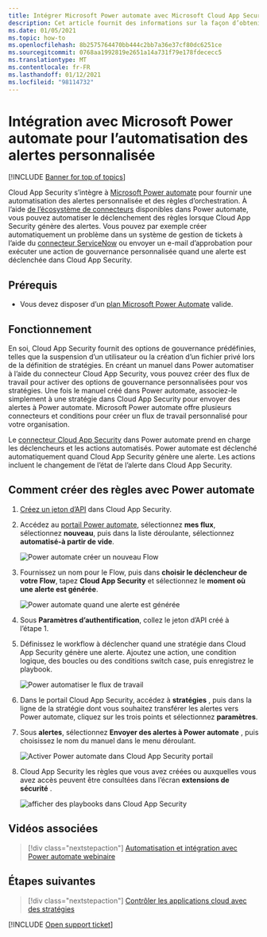 ```yaml
---
title: Intégrer Microsoft Power automate avec Microsoft Cloud App Security pour recevoir une automatisation des alertes personnalisée
description: Cet article fournit des informations sur la façon d’obtenir une automatisation des alertes personnalisée en intégrant Microsoft Power Automated avec Cloud App Security.
ms.date: 01/05/2021
ms.topic: how-to
ms.openlocfilehash: 8b2575764470bb444c2bb7a36e37cf80dc6251ce
ms.sourcegitcommit: 0768aa1992819e2651a14a731f79e178fdececc5
ms.translationtype: MT
ms.contentlocale: fr-FR
ms.lasthandoff: 01/12/2021
ms.locfileid: "98114732"
---
```

# <a name="integrate-with-microsoft-power-automate-for-custom-alert-automation"></a>Intégration avec Microsoft Power automate pour l’automatisation des alertes personnalisée

[!INCLUDE [Banner for top of topics](includes/banner.md)]

Cloud App Security s’intègre à [Microsoft Power automate](/flow/getting-started) pour fournir une automatisation des alertes personnalisée et des règles d’orchestration. À l’aide [de l’écosystème de connecteurs](/connectors/) disponibles dans Power automate, vous pouvez automatiser le déclenchement des règles lorsque Cloud App Security génère des alertes. Vous pouvez par exemple créer automatiquement un problème dans un système de gestion de tickets à l’aide du [connecteur ServiceNow](/connectors/service-now/) ou envoyer un e-mail d’approbation pour exécuter une action de gouvernance personnalisée quand une alerte est déclenchée dans Cloud App Security.

## <a name="prerequisites"></a>Prérequis

- Vous devez disposer d’un [plan Microsoft Power Automate](https://flow.microsoft.com/pricing) valide.

## <a name="how-it-works"></a>Fonctionnement

En soi, Cloud App Security fournit des options de gouvernance prédéfinies, telles que la suspension d’un utilisateur ou la création d’un fichier privé lors de la définition de stratégies. En créant un manuel dans Power automatiser à l’aide du connecteur Cloud App Security, vous pouvez créer des flux de travail pour activer des options de gouvernance personnalisées pour vos stratégies. Une fois le manuel créé dans Power automate, associez-le simplement à une stratégie dans Cloud App Security pour envoyer des alertes à Power automate. Microsoft Power automate offre plusieurs connecteurs et conditions pour créer un flux de travail personnalisé pour votre organisation.

Le [connecteur Cloud App Security](/connectors/cloudappsecurity/) dans Power automate prend en charge les déclencheurs et les actions automatisés. Power automate est déclenché automatiquement quand Cloud App Security génère une alerte. Les actions incluent le changement de l’état de l’alerte dans Cloud App Security.

## <a name="how-to-create-playbooks-with-power-automate"></a>Comment créer des règles avec Power automate

1. [Créez un jeton d’API](api-authentication.md) dans Cloud App Security.

2. Accédez au [portail Power automate](https://flow.microsoft.com), sélectionnez **mes flux**, sélectionnez **nouveau**, puis dans la liste déroulante, sélectionnez **automatisé-à partir de vide**.

    ![Power automate créer un nouveau Flow](media/flow-create-new.png)

3. Fournissez un nom pour le Flow, puis dans **choisir le déclencheur de votre Flow**, tapez **Cloud App Security** et sélectionnez le **moment où une alerte est générée**.

    ![Power automate quand une alerte est générée](media/flow-when-alert.png)

4. Sous **Paramètres d’authentification**, collez le jeton d’API créé à l’étape 1.

5. Définissez le workflow à déclencher quand une stratégie dans Cloud App Security génère une alerte. Ajoutez une action, une condition logique, des boucles ou des conditions switch case, puis enregistrez le playbook.

    ![Power automatiser le flux de travail](media/flow-workflow.png)

6. Dans le portail Cloud App Security, accédez à **stratégies** , puis dans la ligne de la stratégie dont vous souhaitez transférer les alertes vers Power automate, cliquez sur les trois points et sélectionnez **paramètres**.
7. Sous **alertes**, sélectionnez **Envoyer des alertes à Power automate** , puis choisissez le nom du manuel dans le menu déroulant.

    ![Activer Power automate dans Cloud App Security portail](media/flow-mcas-config.png)

8. Cloud App Security les règles que vous avez créées ou auxquelles vous avez accès peuvent être consultées dans l’écran **extensions de sécurité** .

    ![afficher des playbooks dans Cloud App Security](media/flow-extensions.png)

## <a name="related-videos"></a>Vidéos associées

> [!div class="nextstepaction"]
> [Automatisation et intégration avec Power automate webinaire](webinars.md#on-demand-webinars)

## <a name="next-steps"></a>Étapes suivantes

> [!div class="nextstepaction"]
> [Contrôler les applications cloud avec des stratégies](control-cloud-apps-with-policies.md)

[!INCLUDE [Open support ticket](includes/support.md)]
